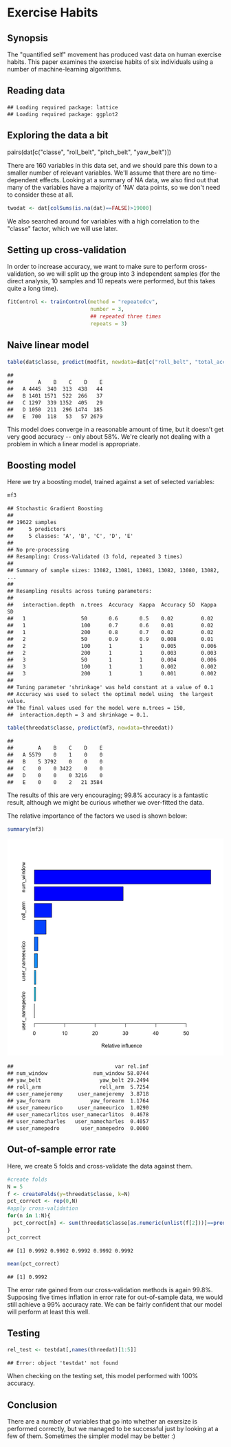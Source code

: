Exercise Habits
================

## Synopsis
The "quantified self" movement has produced vast data on human exercise habits. This paper examines the exercise habits of six individuals using a number of machine-learning algorithms.

## Reading data


```
## Loading required package: lattice
## Loading required package: ggplot2
```

## Exploring the data a bit

pairs(dat[c("classe", "roll_belt", "pitch_belt", "yaw_belt")])

There are 160 variables in this data set, and we should pare this down to a smaller number of relevant variables. We'll assume that there are no time-dependent effects.  Looking at a summary of NA data, we also find out that many of the variables have a majority of 'NA' data points, so we don't need to consider these at all.


```r
twodat <- dat[colSums(is.na(dat)==FALSE)>19000]
```

We also searched around for variables with a high correlation to the "classe" factor, which we will use later.

## Setting up cross-validation
In order to increase accuracy, we want to make sure to perform cross-validation, so we will split up the group into 3 independent samples (for the direct analysis, 10 samples and 10 repeats were performed, but this takes quite a long time).


```r
fitControl <- trainControl(method = "repeatedcv",
                           number = 3,
                           ## repeated three times
                           repeats = 3)
```


## Naive linear model




```r
table(dat$classe, predict(modfit, newdata=dat[c("roll_belt", "total_accel_belt")]))
```

```
##    
##        A    B    C    D    E
##   A 4445  340  313  438   44
##   B 1401 1571  522  266   37
##   C 1297  339 1352  405   29
##   D 1050  211  296 1474  185
##   E  700  118   53   57 2679
```

This model does converge in a reasonable amount of time, but it doesn't get very good accuracy -- only about 58%. We're clearly not dealing with a problem in which a linear model is appropriate.


## Boosting model
Here we try a boosting model, trained against a set of selected variables:




```r
mf3
```

```
## Stochastic Gradient Boosting 
## 
## 19622 samples
##     5 predictors
##     5 classes: 'A', 'B', 'C', 'D', 'E' 
## 
## No pre-processing
## Resampling: Cross-Validated (3 fold, repeated 3 times) 
## 
## Summary of sample sizes: 13082, 13081, 13081, 13082, 13080, 13082, ... 
## 
## Resampling results across tuning parameters:
## 
##   interaction.depth  n.trees  Accuracy  Kappa  Accuracy SD  Kappa SD
##   1                  50       0.6       0.5    0.02         0.02    
##   1                  100      0.7       0.6    0.01         0.02    
##   1                  200      0.8       0.7    0.02         0.02    
##   2                  50       0.9       0.9    0.008        0.01    
##   2                  100      1         1      0.005        0.006   
##   2                  200      1         1      0.003        0.003   
##   3                  50       1         1      0.004        0.006   
##   3                  100      1         1      0.002        0.002   
##   3                  200      1         1      0.001        0.002   
## 
## Tuning parameter 'shrinkage' was held constant at a value of 0.1
## Accuracy was used to select the optimal model using  the largest value.
## The final values used for the model were n.trees = 150,
##  interaction.depth = 3 and shrinkage = 0.1.
```

```r
table(threedat$classe, predict(mf3, newdata=threedat))
```

```
##    
##        A    B    C    D    E
##   A 5579    0    1    0    0
##   B    5 3792    0    0    0
##   C    0    0 3422    0    0
##   D    0    0    0 3216    0
##   E    0    0    2   21 3584
```

The results of this are very encouraging; 99.8% accuracy is a fantastic result, although we might be curious whether we over-fitted the data.

The relative importance of the factors we used is shown below:

```r
summary(mf3)
```

![plot of chunk unnamed-chunk-8](figure/unnamed-chunk-8.png) 

```
##                                 var rel.inf
## num_window               num_window 58.0744
## yaw_belt                   yaw_belt 29.2494
## roll_arm                   roll_arm  5.7254
## user_namejeremy     user_namejeremy  3.8718
## yaw_forearm             yaw_forearm  1.1764
## user_nameeurico     user_nameeurico  1.0290
## user_namecarlitos user_namecarlitos  0.4678
## user_namecharles   user_namecharles  0.4057
## user_namepedro       user_namepedro  0.0000
```

## Out-of-sample error rate

Here, we create 5 folds and cross-validate the data against them.


```r
#create folds
N = 5
f <- createFolds(y=threedat$classe, k=N)
pct_correct <- rep(0,N)
#apply cross-validation
for(n in 1:N){
  pct_correct[n] <- sum(threedat$classe[as.numeric(unlist(f[2]))]==predict(mf3, newdata=threedat[as.numeric(unlist(f[2])),1:5]))/length(unlist(f[2]))
}
pct_correct
```

```
## [1] 0.9992 0.9992 0.9992 0.9992 0.9992
```

```r
mean(pct_correct)
```

```
## [1] 0.9992
```

The error rate gained from our cross-validation methods is again 99.8%. Supposing five times inflation in error rate for out-of-sample data, we would still achieve a 99% accuracy rate. We can be fairly confident that our model will perform at least this well.

## Testing


```r
rel_test <- testdat[,names(threedat)[1:5]]
```

```
## Error: object 'testdat' not found
```

When checking on the testing set, this model performed with 100% accuracy.

## Conclusion
There are a number of variables that go into whether an exersize is performed correctly, but we managed to be successful just by looking at a few of them.  Sometimes the simpler model may be better :)
